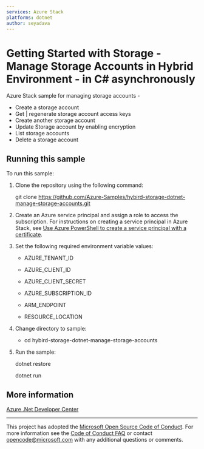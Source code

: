 ```yaml
---
services: Azure Stack
platforms: dotnet
author: seyadava
---
```


# Getting Started with Storage - Manage Storage Accounts in Hybrid Environment - in C# asynchronously #  

Azure Stack sample for managing storage accounts - 
- Create a storage account
- Get | regenerate storage account access keys
- Create another storage account
- Update Storage account by enabling encryption
- List storage accounts
- Delete a storage account

## Running this sample ##

To run this sample:

1. Clone the repository using the following command:

    git clone https://github.com/Azure-Samples/hybird-storage-dotnet-manage-storage-accounts.git

2. Create an Azure service principal and assign a role to access the subscription. For instructions on creating a service principal in Azure Stack, see [Use Azure PowerShell to create a service principal with a certificate](https://docs.microsoft.com/en-us/azure/azure-stack/azure-stack-create-service-principals). 

3. Set the following required environment variable values:

    * AZURE_TENANT_ID

    * AZURE_CLIENT_ID

    * AZURE_CLIENT_SECRET

    * AZURE_SUBSCRIPTION_ID

    * ARM_ENDPOINT

    * RESOURCE_LOCATION

4. Change directory to sample:

    * cd hybird-storage-dotnet-manage-storage-accounts

5. Run the sample:

    dotnet restore

    dotnet run

## More information ##

[Azure .Net Developer Center](https://azure.microsoft.com/en-us/develop/net/)

---

This project has adopted the [Microsoft Open Source Code of Conduct](https://opensource.microsoft.com/codeofconduct/). For more information see the [Code of Conduct FAQ](https://opensource.microsoft.com/codeofconduct/faq/) or contact [opencode@microsoft.com](mailto:opencode@microsoft.com) with any additional questions or comments.